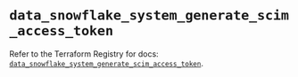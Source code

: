 # `data_snowflake_system_generate_scim_access_token`

Refer to the Terraform Registry for docs: [`data_snowflake_system_generate_scim_access_token`](https://registry.terraform.io/providers/snowflakedb/snowflake/2.3.0/docs/data-sources/system_generate_scim_access_token).
